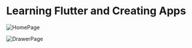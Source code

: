 # Learning Flutter and Creating Apps

![HomePage](clojuretutorial/images/HomePage.png)

![DrawerPage](clojuretutorial/images/Drawer.png)
